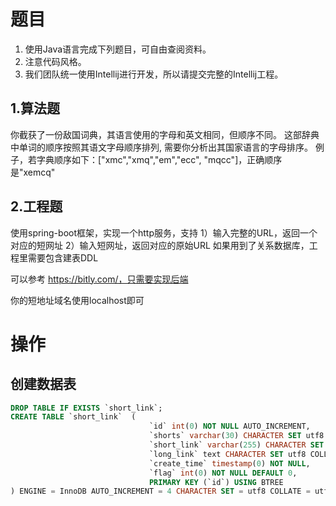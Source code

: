 # 题目
1. 使用Java语言完成下列题目，可自由查阅资料。
2. 注意代码风格。
3. 我们团队统一使用Intellij进行开发，所以请提交完整的Intellij工程。

## 1.算法题
你截获了一份敌国词典，其语言使用的字母和英文相同，但顺序不同。
这部辞典中单词的顺序按照其语文字母顺序排列, 需要你分析出其国家语言的字母排序。
例子，若字典顺序如下：["xmc","xmq","em","ecc", "mqcc"]，正确顺序是"xemcq"

## 2.工程题
使用spring-boot框架，实现一个http服务，支持
1）输入完整的URL，返回一个对应的短网址
2）输入短网址，返回对应的原始URL
如果用到了关系数据库，工程里需要包含建表DDL

可以参考 https://bitly.com/，只需要实现后端

你的短地址域名使用localhost即可

# 操作
## 创建数据表
```sql
DROP TABLE IF EXISTS `short_link`;
CREATE TABLE `short_link`  (
                               `id` int(0) NOT NULL AUTO_INCREMENT,
                               `shorts` varchar(30) CHARACTER SET utf8 COLLATE utf8_bin NOT NULL,
                               `short_link` varchar(255) CHARACTER SET utf8 COLLATE utf8_bin NOT NULL,
                               `long_link` text CHARACTER SET utf8 COLLATE utf8_bin NOT NULL,
                               `create_time` timestamp(0) NOT NULL,
                               `flag` int(0) NOT NULL DEFAULT 0,
                               PRIMARY KEY (`id`) USING BTREE
) ENGINE = InnoDB AUTO_INCREMENT = 4 CHARACTER SET = utf8 COLLATE = utf8_bin ROW_FORMAT = Dynamic;
```


